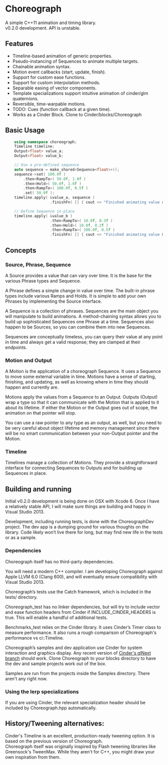 # Choreograph

A simple C++11 animation and timing library.  
v0.2.0 development. API is unstable.

## Features
- Timeline-based animation of generic properties.
- Pseudo-instancing of Sequences to animate multiple targets.
- Chainable animation syntax.
- Motion event callbacks (start, update, finish).
- Support for custom ease functions.
- Support for custom interpolation methods.
- Separable easing of vector components.
- Template specializations support intuitive animation of cinder/glm quaternions.
- Reversible, time-warpable motions.
- TODO: Cues (function callback at a given time).
- Works as a Cinder Block. Clone to Cinder/blocks/Choreograph

## Basic Usage
```c++
	using namespace choreograph;
	Timeline timeline;
	Output<float> value_a;
	Output<float> value_b;

	// Use a pre-defined sequence
	auto sequence = make_shared<Sequence<float>>();
	sequence->set( 100.0f )
		.then<RampTo>( 50.0f, 1.0f )
		.then<Hold>( 50.0f, 1.0f )
		.then<RampTo>( 100.0f, 0.5f )
		.set( 50.0f );
	timeline.apply( &value_a, sequence )
					.finishFn( [] { cout << "Finished animating value A." << endl } );

	// Define Sequence in-place
	timeline.apply( &value_b )
					.then<RampTo>( 10.0f, 0.3f )
					.then<Hold>( 10.0f, 0.2f )
					.then<RampTo>( 100.0f, 0.5f )
					.finishFn( [] { cout << "Finished animating value B." << endl; } );
```

## Concepts

### Source, Phrase, Sequence

A Source provides a value that can vary over time. It is the base for the various Phrase types and Sequence.

A Phrase defines a simple change in value over time. The built-in phrase types include various Ramps and Holds. It is simple to add your own Phrases by implementing the Source<T> interface.

A Sequence is a collection of phrases. Sequences are the main object you will manipulate to build animations. A method-chaining syntax allows you to build up sophisticated Sequences one Phrase at a time. Sequences also happen to be Sources, so you can combine them into new Sequences.

Sequences are conceptually timeless, you can query their value at any point in time and always get a valid response; they are clamped at their endpoints.

### Motion and Output

A Motion is the application of a choreograph Sequence. It uses a Sequence to move some external variable in time. Motions have a sense of starting, finishing, and updating, as well as knowing where in time they should happen and currently are.

Motions apply the values from a Sequence to an Output. Outputs (Output<T>) wrap a type so that it can communicate with the Motion that is applied to it about its lifetime. If either the Motion or the Output goes out of scope, the animation on that pointer will stop.

You can use a raw pointer to any type as an output, as well, but you need to be very careful about object lifetime and memory management since there will be no smart communication between your non-Output<T> pointer and the Motion.

### Timeline
Timelines manage a collection of Motions. They provide a straightforward interface for connecting Sequences to Outputs and for building up Sequences in place.

## Building and running

Initial v0.2.0 development is being done on OSX with Xcode 6. Once I have a relatively stable API, I will make sure things are building and happy in Visual Studio 2013.

Development, including running tests, is done with the ChoreographDev project. The dev app is a dumping ground for various thoughts on the library. Code likely won’t live there for long, but may find new life in the tests or as a sample.

### Dependencies

Choreograph itself has no third-party dependencies.

You will need a modern C++ compiler. I am developing Choreograph against Apple LLVM 6.0 (Clang 600), and will eventually ensure compatibility with Visual Studio 2013.

Choreograph’s tests use the Catch framework, which is included in the tests/ directory. 

Choreograph_test has no linker dependencies, but will try to include vector and ease function headers from Cinder if INCLUDE_CINDER_HEADERS is true. This will enable a handful of additional tests.

Benchmarks_test relies on the Cinder library. It uses Cinder’s Timer class to measure performance. It also runs a rough comparison of Choreograph's performance vs ci::Timeline.

Choreograph’s samples and dev application use Cinder for system interaction and graphics display. Any recent version of [Cinder's glNext branch](https://github.com/cinder/cinder/tree/glNext) should work. Clone Choreograph to your blocks directory to have the dev and sample projects work out of the box.

Samples are run from the projects inside the Samples directory. There aren't any right now.

### Using the lerp specializations
If you are using Cinder, the relevant specialization header should be included by Choreograph.hpp automatically.

## History/Tweening alternatives:
Cinder's Timeline is an excellent, production-ready tweening option. It is based on the previous version of Choreograph.  
Choreograph itself was originally inspired by Flash tweening libraries like Greensock's TweenMax. While they aren't for C++, you might draw your own inspiration from them.

